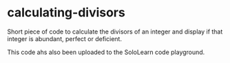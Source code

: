 # calculating-divisors
Short piece of code to calculate the divisors of an integer and display if that integer is abundant, perfect or deficient.

This code ahs also been uploaded to the SoloLearn code playground.
